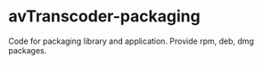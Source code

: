avTranscoder-packaging
======================

Code for packaging library and application.
Provide rpm, deb, dmg packages.